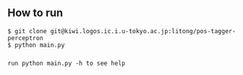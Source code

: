 ## How to run

    $ git clone git@kiwi.logos.ic.i.u-tokyo.ac.jp:litong/pos-tagger-perceptron
    $ python main.py

###
    run python main.py -h to see help
